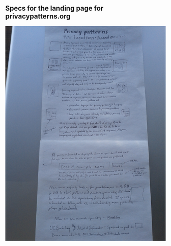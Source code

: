 ## Specs for the landing page for privacypatterns.org

![first sketch for the privacypatterns landing page by @npdoty](media/images/landing_page.jpg)